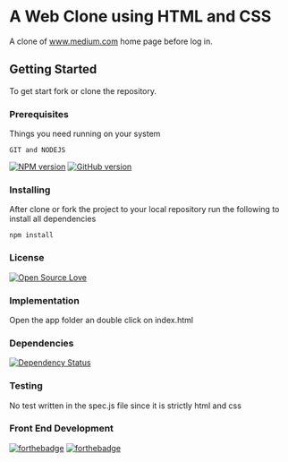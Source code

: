 # A Web Clone using HTML and CSS

A clone of www.medium.com home page before log in.


## Getting Started

To get start fork or clone the repository.

### Prerequisites

Things you need running on your system

```
GIT and NODEJS 
```
[![NPM version](https://badge.fury.io/js/badge-list.svg)](http://badge.fury.io/js/badge-list)
[![GitHub version](https://badge.fury.io/gh/boennemann%2Fbadges.svg)](http://badge.fury.io/gh/boennemann%2Fbadges)

### Installing

After clone or fork the project to your local repository run the following to install all dependencies

```
npm install
```
### License

[![Open Source Love](https://badges.frapsoft.com/os/mit/mit.svg?v=102)](https://github.com/ellerbrock/open-source-badge/)

### Implementation

Open the app folder an double click on index.html

### Dependencies
[![Dependency Status](https://david-dm.org/boennemann/badges.svg)](https://david-dm.org/boennemann/badges)



### Testing

No test written in the spec.js file since it is strictly html and css

### Front End Development

[![forthebadge](http://forthebadge.com/badges/uses-html.svg)](http://forthebadge.com)
[![forthebadge](http://forthebadge.com/badges/uses-css.svg)](http://forthebadge.com)

